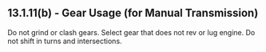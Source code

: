## 13.1.11(b) - Gear Usage (for Manual Transmission)
Do not grind or clash gears. Select gear that does not rev or lug engine. Do not shift in turns and intersections.